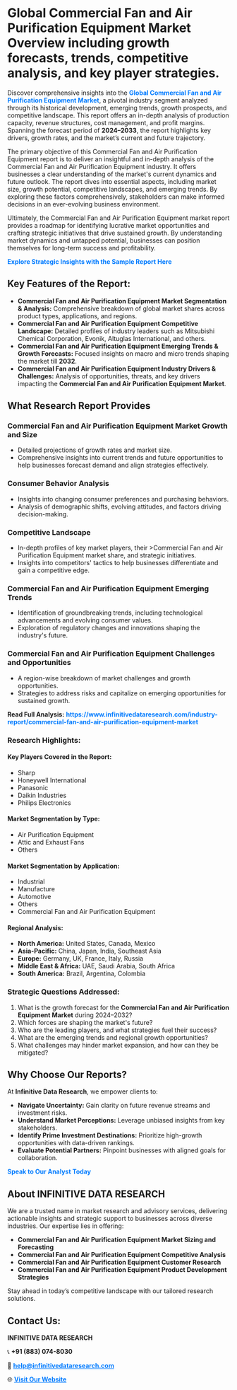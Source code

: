 <h1>Global Commercial Fan and Air Purification Equipment Market Overview including growth forecasts, trends, competitive analysis, and key player strategies.</h1>
<p>
Discover comprehensive insights into the 
<a href="https://www.infinitivedataresearch.com/industry-report/commercial-fan-and-air-purification-equipment-market" rel="dofollow" style="color: #007BFF; text-decoration: none;"><strong>Global Commercial Fan and Air Purification Equipment Market</strong></a>, a pivotal industry segment analyzed through its historical development, emerging trends, growth prospects, and competitive landscape. This report offers an in-depth analysis of production capacity, revenue structures, cost management, and profit margins. Spanning the forecast period of <strong>2024–2033</strong>, the report highlights key drivers, growth rates, and the market’s current and future trajectory.
</p>
<p>
The primary objective of this Commercial Fan and Air Purification Equipment report is to deliver an insightful and in-depth analysis of the Commercial Fan and Air Purification Equipment industry. It offers businesses a clear understanding of the market's current dynamics and future outlook. The report dives into essential aspects, including market size, growth potential, competitive landscapes, and emerging trends. By exploring these factors comprehensively, stakeholders can make informed decisions in an ever-evolving business environment.
</p>
<p>
Ultimately, the Commercial Fan and Air Purification Equipment market report provides a roadmap for identifying lucrative market opportunities and crafting strategic initiatives that drive sustained growth. By understanding market dynamics and untapped potential, businesses can position themselves for long-term success and profitability.
</p>
<p>
<a href="https://www.infinitivedataresearch.com/request-sample/reportId=112178" style="color: #007BFF; text-decoration: none;"><strong>Explore Strategic Insights with the Sample Report Here</strong></a>
</p>

<h2>Key Features of the Report:</h2>
<ul>
<li><strong>Commercial Fan and Air Purification Equipment Market Segmentation & Analysis:</strong> Comprehensive breakdown of global market shares across product types, applications, and regions.</li>
<li><strong>Commercial Fan and Air Purification Equipment Competitive Landscape:</strong> Detailed profiles of industry leaders such as Mitsubishi Chemical Corporation, Evonik, Altuglas International, and others.</li>
<li><strong>Commercial Fan and Air Purification Equipment Emerging Trends & Growth Forecasts:</strong> Focused insights on macro and micro trends shaping the market till <strong>2032</strong>.</li>
<li><strong>Commercial Fan and Air Purification Equipment Industry Drivers & Challenges:</strong> Analysis of opportunities, threats, and key drivers impacting the <strong>Commercial Fan and Air Purification Equipment Market</strong>.</li>
</ul>

<h2>What Research Report Provides</h2>
<h3>Commercial Fan and Air Purification Equipment Market Growth and Size</h3>
<ul>
<li>Detailed projections of growth rates and market size.</li>
<li>Comprehensive insights into current trends and future opportunities to help businesses forecast demand and align strategies effectively.</li>
</ul>

<h3>Consumer Behavior Analysis</h3>
<ul>
<li>Insights into changing consumer preferences and purchasing behaviors.</li>
<li>Analysis of demographic shifts, evolving attitudes, and factors driving decision-making.</li>
</ul>

<h3>Competitive Landscape</h3>
<ul>
<li>In-depth profiles of key market players, their >Commercial Fan and Air Purification Equipment market share, and strategic initiatives.</li>
<li>Insights into competitors' tactics to help businesses differentiate and gain a competitive edge.</li>
</ul>

<h3>Commercial Fan and Air Purification Equipment Emerging Trends</h3>
<ul>
<li>Identification of groundbreaking trends, including technological advancements and evolving consumer values.</li>
<li>Exploration of regulatory changes and innovations shaping the industry's future.</li>
</ul>

<h3>Commercial Fan and Air Purification Equipment Challenges and Opportunities</h3>
<ul>
<li>A region-wise breakdown of market challenges and growth opportunities.</li>
<li>Strategies to address risks and capitalize on emerging opportunities for sustained growth.</li>
</ul>
<p><strong>Read Full Analysis:</strong> <a href="https://www.infinitivedataresearch.com/industry-report/commercial-fan-and-air-purification-equipment-market" rel="dofollow" style="color: #007BFF; text-decoration: none;"><strong>https://www.infinitivedataresearch.com/industry-report/commercial-fan-and-air-purification-equipment-market</strong></a></p>
<h3>Research Highlights:</h3>
<h4>Key Players Covered in the Report:</h4>
<ul><li>Sharp</li><li>Honeywell International</li><li>Panasonic</li><li>Daikin Industries</li><li>Philips Electronics</li></ul>
<h4>Market Segmentation by Type:</h4>
<ul><li>Air Purification Equipment</li><li>Attic and Exhaust Fans</li><li>Others</li></ul>
<h4>Market Segmentation by Application:</h4>
<ul><li>Industrial</li><li>Manufacture</li><li>Automotive</li><li>Others</li><li>Commercial Fan and Air Purification Equipment</li></ul>

<h4>Regional Analysis:</h4>
<ul>
<li><strong>North America:</strong> United States, Canada, Mexico</li>
<li><strong>Asia-Pacific:</strong> China, Japan, India, Southeast Asia</li>
<li><strong>Europe:</strong> Germany, UK, France, Italy, Russia</li>
<li><strong>Middle East & Africa:</strong> UAE, Saudi Arabia, South Africa</li>
<li><strong>South America:</strong> Brazil, Argentina, Colombia</li>
</ul>

<h3>Strategic Questions Addressed:</h3>
<ol>
<li>What is the growth forecast for the <strong>Commercial Fan and Air Purification Equipment Market</strong> during 2024–2032?</li>
<li>Which forces are shaping the market's future?</li>
<li>Who are the leading players, and what strategies fuel their success?</li>
<li>What are the emerging trends and regional growth opportunities?</li>
<li>What challenges may hinder market expansion, and how can they be mitigated?</li>
</ol>

<h2>Why Choose Our Reports?</h2>
<p>At <strong>Infinitive Data Research</strong>, we empower clients to:</p>
<ul>
<li><strong>Navigate Uncertainty:</strong> Gain clarity on future revenue streams and investment risks.</li>
<li><strong>Understand Market Perceptions:</strong> Leverage unbiased insights from key stakeholders.</li>
<li><strong>Identify Prime Investment Destinations:</strong> Prioritize high-growth opportunities with data-driven rankings.</li>
<li><strong>Evaluate Potential Partners:</strong> Pinpoint businesses with aligned goals for collaboration.</li>
</ul>
<p><a href="https://www.infinitivedataresearch.com/industry-report/commercial-fan-and-air-purification-equipment-market" rel="dofollow" style="color: #007BFF; text-decoration: none;"><strong>Speak to Our Analyst Today</strong></a></p>

<h2>About INFINITIVE DATA RESEARCH</h2>
<p>We are a trusted name in market research and advisory services, delivering actionable insights and strategic support to businesses across diverse industries. Our expertise lies in offering:</p>
<ul>
<li><strong>Commercial Fan and Air Purification Equipment Market Sizing and Forecasting</strong></li>
<li><strong>Commercial Fan and Air Purification Equipment Competitive Analysis</strong></li>
<li><strong>Commercial Fan and Air Purification Equipment Customer Research</strong></li>
<li><strong>Commercial Fan and Air Purification Equipment Product Development Strategies</strong></li>
</ul>
<p>Stay ahead in today’s competitive landscape with our tailored research solutions.</p>

<h2>Contact Us:</h2>
<p><strong>INFINITIVE DATA RESEARCH</strong></p>
<p>📞 <strong>+91 (883) 074-8030</strong></p>
<p>📧 <strong><a href="mailto:help@infinitivedataresearch.com" style="color: #007BFF;">help@infinitivedataresearch.com</a></strong></p>
<p>🌐 <strong><a href="https://www.infinitivedataresearch.com" rel="dofollow" style="color: #007BFF;">Visit Our Website</a></strong></p>